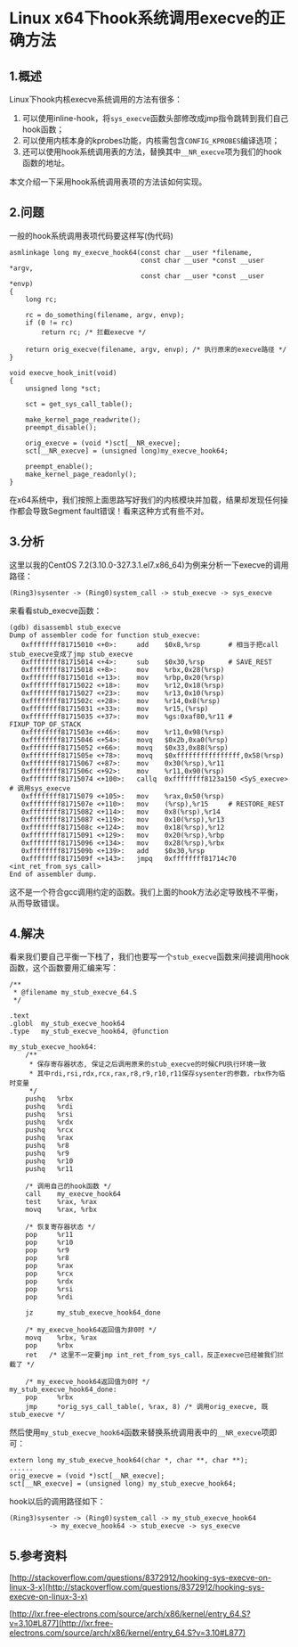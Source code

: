 # Linux x64下hook系统调用execve的正确方法

## 1.概述

Linux下hook内核execve系统调用的方法有很多：

1. 可以使用inline-hook，将`sys_execve`函数头部修改成jmp指令跳转到我们自己hook函数；
2. 可以使用内核本身的kprobes功能，内核需包含`CONFIG_KPROBES`编译选项；
3. 还可以使用hook系统调用表的方法，替换其中`__NR_execve`项为我们的hook函数的地址。

本文介绍一下采用hook系统调用表项的方法该如何实现。

## 2.问题

一般的hook系统调用表项代码要这样写(伪代码)

	asmlinkage long my_execve_hook64(const char __user *filename,
	                                 const char __user *const __user *argv,
	                                 const char __user *const __user *envp)
	{
		long rc;
		
		rc = do_something(filename, argv, envp);
		if (0 != rc)
		    return rc; /* 拦截execve */
		
		return orig_execve(filename, argv, envp); /* 执行原来的execve路径 */
	}
	
	void execve_hook_init(void)
	{
		unsigned long *sct;
		
		sct = get_sys_call_table();
		
		make_kernel_page_readwrite();
		preempt_disable();
		
		orig_execve = (void *)sct[__NR_execve];
		sct[__NR_execve] = (unsigned long)my_execve_hook64;
		
		preempt_enable();
		make_kernel_page_readonly();
	}

在x64系统中，我们按照上面思路写好我们的内核模块并加载，结果却发现任何操作都会导致Segment fault错误！看来这种方式有些不对。

## 3.分析

这里以我的CentOS 7.2(3.10.0-327.3.1.el7.x86_64)为例来分析一下execve的调用路径：

	(Ring3)sysenter -> (Ring0)system_call -> stub_execve -> sys_execve
	
来看看stub_execve函数：

    (gdb) disassembl stub_execve
    Dump of assembler code for function stub_execve:
       0xffffffff81715010 <+0>:     add    $0x8,%rsp       # 相当于把call stub_execve变成了jmp stub_execve
       0xffffffff81715014 <+4>:     sub    $0x30,%rsp      # SAVE_REST
       0xffffffff81715018 <+8>:     mov    %rbx,0x28(%rsp)
       0xffffffff8171501d <+13>:    mov    %rbp,0x20(%rsp)
       0xffffffff81715022 <+18>:    mov    %r12,0x18(%rsp)
       0xffffffff81715027 <+23>:    mov    %r13,0x10(%rsp)
       0xffffffff8171502c <+28>:    mov    %r14,0x8(%rsp)
       0xffffffff81715031 <+33>:    mov    %r15,(%rsp)
       0xffffffff81715035 <+37>:    mov    %gs:0xaf80,%r11 # FIXUP_TOP_OF_STACK
       0xffffffff8171503e <+46>:    mov    %r11,0x98(%rsp)
       0xffffffff81715046 <+54>:    movq   $0x2b,0xa0(%rsp)
       0xffffffff81715052 <+66>:    movq   $0x33,0x88(%rsp)
       0xffffffff8171505e <+78>:    movq   $0xffffffffffffffff,0x58(%rsp)
       0xffffffff81715067 <+87>:    mov    0x30(%rsp),%r11
       0xffffffff8171506c <+92>:    mov    %r11,0x90(%rsp)
       0xffffffff81715074 <+100>:   callq  0xffffffff8123a150 <SyS_execve>   # 调用sys_execve
       0xffffffff81715079 <+105>:   mov    %rax,0x50(%rsp)
       0xffffffff8171507e <+110>:   mov    (%rsp),%r15     # RESTORE_REST
       0xffffffff81715082 <+114>:   mov    0x8(%rsp),%r14
       0xffffffff81715087 <+119>:   mov    0x10(%rsp),%r13
       0xffffffff8171508c <+124>:   mov    0x18(%rsp),%r12
       0xffffffff81715091 <+129>:   mov    0x20(%rsp),%rbp
       0xffffffff81715096 <+134>:   mov    0x28(%rsp),%rbx
       0xffffffff8171509b <+139>:   add    $0x30,%rsp
       0xffffffff8171509f <+143>:   jmpq   0xffffffff81714c70 <int_ret_from_sys_call>
    End of assembler dump.

这不是一个符合gcc调用约定的函数。我们上面的hook方法必定导致栈不平衡，从而导致错误。

## 4.解决

看来我们要自己平衡一下栈了，我们也要写一个`stub_execve`函数来间接调用hook函数，这个函数要用汇编来写：

	/**
	 * @filename my_stub_execve_64.S
	 */
	 
	.text
	.globl  my_stub_execve_hook64
	.type   my_stub_execve_hook64, @function
	
	my_stub_execve_hook64:
	    /**
	     * 保存寄存器状态, 保证之后调用原来的stub_execve的时候CPU执行环境一致
	     * 其中rdi,rsi,rdx,rcx,rax,r8,r9,r10,r11保存sysenter的参数，rbx作为临时变量
	     */
	    pushq   %rbx
	    pushq   %rdi
	    pushq   %rsi
	    pushq   %rdx
	    pushq   %rcx
	    pushq   %rax
	    pushq   %r8
	    pushq   %r9
	    pushq   %r10
	    pushq   %r11
	
		/* 调用自己的hook函数 */
	    call    my_execve_hook64
	    test    %rax, %rax
	    movq    %rax, %rbx
	
	    /* 恢复寄存器状态 */
	    pop     %r11
	    pop     %r10
	    pop     %r9
	    pop     %r8
	    pop     %rax
	    pop     %rcx
	    pop     %rdx
	    pop     %rsi
	    pop     %rdi
	
	    jz      my_stub_execve_hook64_done
	    
	    /* my_execve_hook64返回值为非0时 */
	    movq    %rbx, %rax
	    pop     %rbx
	    ret   /* 这里不一定要jmp int_ret_from_sys_call，反正execve已经被我们拦截了 */
	    
	    /* my_execve_hook64返回值为0时 */
	my_stub_execve_hook64_done:
	    pop     %rbx
	    jmp     *orig_sys_call_table(, %rax, 8) /* 调用orig_execve, 既stub_execve */

然后使用`my_stub_execve_hook64`函数来替换系统调用表中的`__NR_execve`项即可：

	extern long my_stub_execve_hook64(char *, char **, char **);
	......
	orig_execve = (void *)sct[__NR_execve];
	sct[__NR_execve] = (unsigned long) my_stub_execve_hook64;

hook以后的调用路径如下：

	(Ring3)sysenter -> (Ring0)system_call -> my_stub_execve_hook64 
	          -> my_execve_hook64 -> stub_execve -> sys_execve
	
## 5.参考资料

[http://stackoverflow.com/questions/8372912/hooking-sys-execve-on-linux-3-x](http://stackoverflow.com/questions/8372912/hooking-sys-execve-on-linux-3-x)

[http://lxr.free-electrons.com/source/arch/x86/kernel/entry_64.S?v=3.10#L877](http://lxr.free-electrons.com/source/arch/x86/kernel/entry_64.S?v=3.10#L877)